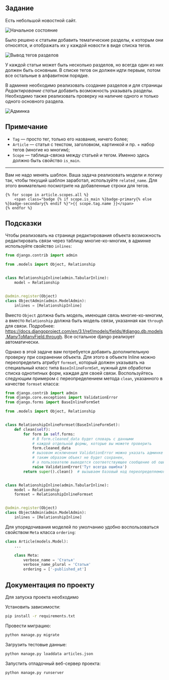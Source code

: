## Задание

Есть небольшой новостной сайт.

![Начальное состояние](./res/base.png)

Было решено к статьям добавить тематические разделы, к которым они относятся, и отображать их у каждой новости в виде списка тегов.

![Вывод тегов разделов](./res/with_tags.png)

У каждой статьи может быть несколько разделов, но всегда один из них должен быть основным.
В списке тегов он должен идти первым, потом все остальные в алфавитном порядке.

В админке необходимо реализовать создание разделов и для страницы _Редактирование статьи_ добавить возможность указывать разделы.
Необходимо также реализовать проверку на наличие одного и только одного основного раздела.

![Админка](./res/admin.gif)

## Примечание

* `Tag` — просто тег, только его название, ничего более;
* `Article` — статья с текстом, заголовком, картинкой и пр. + набор тегов (многие ко многим);
* `Scope` — таблица-связка между статьей и тегом. Именно здесь должно быть свойство `is_main`.

---

Вам не надо менять шаблон. Ваша задача реализовать модели и логику так, чтобы текущий шаблон заработал, используйте `related_name`. Для этого внимательно посмотрите на добавленные строки для тегов.

```django
{% for scope in article.scopes.all %}
    <span class="badge {% if scope.is_main %}badge-primary{% else %}badge-secondary{% endif %}">{{ scope.tag.name }}</span>
{% endfor %}
```

## Подсказки

Чтобы реализовать на странице редактирования объекта возможность редактировать связи через таблицу многие-ко-многим, в админке используйте свойство `inlines`:

```python
from django.contrib import admin

from .models import Object, Relationship


class RelationshipInline(admin.TabularInline):
    model = Relationship


@admin.register(Object)
class ObjectAdmin(admin.ModelAdmin):
    inlines = [RelationshipInline]
```

Вместо `Object` должна быть модель, имеющая связь многие-ко-многим, а вместо `Relationship` должна быть модель связи, указанная как `through` для связи. Подробнее: https://docs.djangoproject.com/en/3.1/ref/models/fields/#django.db.models.ManyToManyField.through.
Все остальное django реализует автоматически.

Однако в этой задаче вам потребуется добавить дополнительную проверку при сохранении объекта.
Для этого в объекте Inline можно переопределить атрибут `formset`, который должен указывать на специальный класс типа `BaseInlineFormSet`, нужный для обработки списка однотипных форм, каждая для своей связи. Воспользуйтесь следующим примером с переопределением метода `clean`, указанного в качестве `formset` класса:

```python
from django.contrib import admin
from django.core.exceptions import ValidationError
from django.forms import BaseInlineFormSet

from .models import Object, Relationship


class RelationshipInlineFormset(BaseInlineFormSet):
    def clean(self):
        for form in self.forms:
            # В form.cleaned_data будет словарь с данными
            # каждой отдельной формы, которые вы можете проверить
            form.cleaned_data
            # вызовом исключения ValidationError можно указать админке о наличие ошибки
            # таким образом объект не будет сохранен,
            # а пользователю выведется соответствующее сообщение об ошибке
            raise ValidationError('Тут всегда ошибка')
        return super().clean()  # вызываем базовый код переопределяемого метода


class RelationshipInline(admin.TabularInline):
    model = Relationship
    formset = RelationshipInlineFormset


@admin.register(Object)
class ObjectAdmin(admin.ModelAdmin):
    inlines = [RelationshipInline]
```

Для упорядочивания моделей по умолчанию удобно воспользоваться свойством `Meta` класса `ordering`:

```python
class Article(models.Model):
    ...

    class Meta:
        verbose_name = 'Статья'
        verbose_name_plural = 'Статьи'
        ordering = ['-published_at']
```

## Документация по проекту

Для запуска проекта необходимо

Установить зависимости:

```bash
pip install -r requirements.txt
```

Провести миграцию:

```bash
python manage.py migrate
```

Загрузить тестовые данные:

```bash
python manage.py loaddata articles.json
```

Запустить отладочный веб-сервер проекта:

```bash
python manage.py runserver
```
